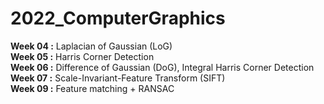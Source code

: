 # 2022_ComputerGraphics
**Week 04 :** Laplacian of Gaussian (LoG)<br>
**Week 05 :** Harris Corner Detection<br>
**Week 06 :** Difference of Gaussian (DoG), Integral Harris Corner Detection<br>
**Week 07 :** Scale-Invariant-Feature Transform (SIFT)<br>
**Week 09 :** Feature matching + RANSAC<br>
